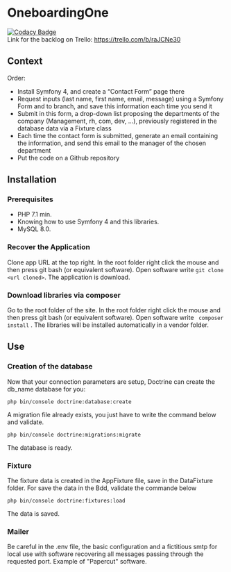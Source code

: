 # OneboardingOne

[![Codacy Badge](https://app.codacy.com/project/badge/Grade/699306ef063444d0b796cf5bc920ab53)](https://www.codacy.com/gh/michaelgtfr/oneboardingOne/dashboard?utm_source=github.com&amp;utm_medium=referral&amp;utm_content=michaelgtfr/oneboardingOne&amp;utm_campaign=Badge_Grade)  
Link for the backlog on Trello: https://trello.com/b/raJCNe30

## Context 

Order:
-   Install Symfony 4, and create a “Contact Form” page there    
-   Request inputs (last name, first name, email, message) using a Symfony Form and to branch, and save this information each time you send it     
-   Submit in this form, a drop-down list proposing the departments of the company (Management, rh, com, dev, ...), previously registered in the database data via a Fixture class    
-   Each time the contact form is submitted, generate an email containing the information, and send this email to the manager of the chosen department    
-   Put the code on a Github repository     

## Installation 
### Prerequisites

-   PHP 7.1 min.    
-   Knowing how to use Symfony 4 and this libraries.    
-   MySQL 8.0.    

### Recover the Application

Clone app URL at the top right.
In the root folder right click the mouse and then press git bash (or equivalent software).
Open software write ` git clone <url cloned> `. The application is download.

### Download libraries via composer

Go to the root folder of the site. 
In the root folder right click the mouse and then press git bash (or equivalent software). 
Open software write ` composer install` . The libraries will be installed automatically in a vendor folder.

## Use
### Creation of the database

Now that your connection parameters are setup, Doctrine can create the db_name database for you:

    php bin/console doctrine:database:create
    
A migration file already exists, you just have to write the command below and validate.

    php bin/console doctrine:migrations:migrate
    
The database is ready.

### Fixture

The fixture data is created in the AppFixture file, save in the DataFixture folder. For save the data in the Bdd, validate the commande below

    php bin/console doctrine:fixtures:load
    
The data is saved.

### Mailer

Be careful in the .env file, the basic configuration and a fictitious smtp for local use with software recovering all messages passing through the requested port. Example of "Papercut" software.  
